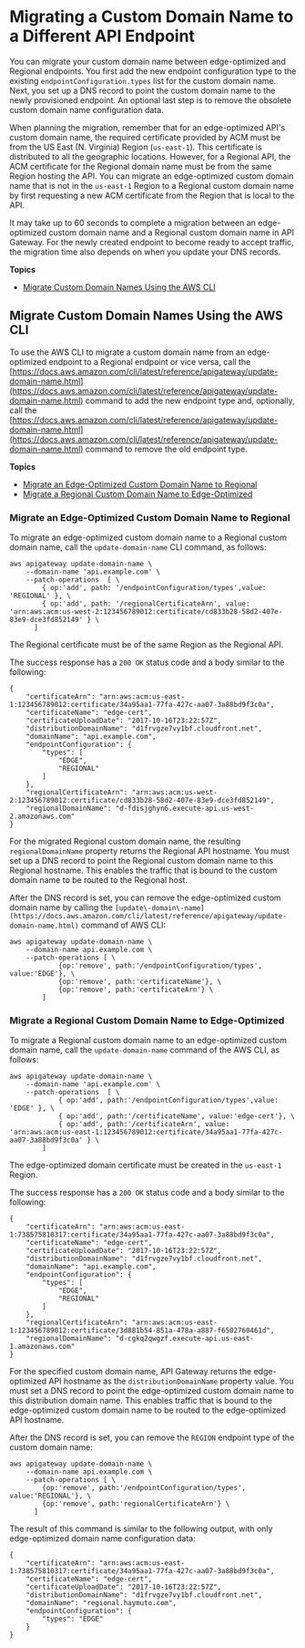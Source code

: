 # Migrating a Custom Domain Name to a Different API Endpoint<a name="apigateway-regional-api-custom-domain-migrate"></a>

 You can migrate your custom domain name between edge\-optimized and Regional endpoints\. You first add the new endpoint configuration type to the existing `endpointConfiguration.types` list for the custom domain name\. Next, you set up a DNS record to point the custom domain name to the newly provisioned endpoint\. An optional last step is to remove the obsolete custom domain name configuration data\.

When planning the migration, remember that for an edge\-optimized API's custom domain name, the required certificate provided by ACM must be from the US East \(N\. Virginia\) Region \(`us-east-1`\)\. This certificate is distributed to all the geographic locations\. However, for a Regional API, the ACM certificate for the Regional domain name must be from the same Region hosting the API\. You can migrate an edge\-optimized custom domain name that is not in the `us-east-1` Region to a Regional custom domain name by first requesting a new ACM certificate from the Region that is local to the API\.

 It may take up to 60 seconds to complete a migration between an edge\-optimized custom domain name and a Regional custom domain name in API Gateway\. For the newly created endpoint to become ready to accept traffic, the migration time also depends on when you update your DNS records\.

**Topics**
+ [Migrate Custom Domain Names Using the AWS CLI](#apigateway-api-custom-domain-names-migrate-with-awscli)

## Migrate Custom Domain Names Using the AWS CLI<a name="apigateway-api-custom-domain-names-migrate-with-awscli"></a>

To use the AWS CLI to migrate a custom domain name from an edge\-optimized endpoint to a Regional endpoint or vice versa, call the [https://docs.aws.amazon.com/cli/latest/reference/apigateway/update-domain-name.html](https://docs.aws.amazon.com/cli/latest/reference/apigateway/update-domain-name.html) command to add the new endpoint type and, optionally, call the [https://docs.aws.amazon.com/cli/latest/reference/apigateway/update-domain-name.html](https://docs.aws.amazon.com/cli/latest/reference/apigateway/update-domain-name.html) command to remove the old endpoint type\.

**Topics**
+ [Migrate an Edge\-Optimized Custom Domain Name to Regional](#update-edge-optimized-domain-name-to-regional-cli)
+ [Migrate a Regional Custom Domain Name to Edge\-Optimized](#update-regional-domain-name-to-edge-optimized-cli)

### Migrate an Edge\-Optimized Custom Domain Name to Regional<a name="update-edge-optimized-domain-name-to-regional-cli"></a>

To migrate an edge\-optimized custom domain name to a Regional custom domain name, call the `update-domain-name` CLI command, as follows:

```
aws apigateway update-domain-name \
    --domain-name 'api.example.com' \
    --patch-operations  [ \ 
        { op:'add', path: '/endpointConfiguration/types',value: 'REGIONAL' }, \
        { op:'add', path: '/regionalCertificateArn', value: 'arn:aws:acm:us-west-2:123456789012:certificate/cd833b28-58d2-407e-83e9-dce3fd852149' } \
      ]
```

The Regional certificate must be of the same Region as the Regional API\. 

The success response has a `200 OK` status code and a body similar to the following:

```
{
    "certificateArn": "arn:aws:acm:us-east-1:123456789012:certificate/34a95aa1-77fa-427c-aa07-3a88bd9f3c0a",
    "certificateName": "edge-cert",
    "certificateUploadDate": "2017-10-16T23:22:57Z",
    "distributionDomainName": "d1frvgze7vy1bf.cloudfront.net",
    "domainName": "api.example.com",
    "endpointConfiguration": {
        "types": [
            "EDGE",
            "REGIONAL"
        ]
    },
    "regionalCertificateArn": "arn:aws:acm:us-west-2:123456789012:certificate/cd833b28-58d2-407e-83e9-dce3fd852149",
    "regionalDomainName": "d-fdisjghyn6.execute-api.us-west-2.amazonaws.com"
}
```

For the migrated Regional custom domain name, the resulting `regionalDomainName` property returns the Regional API hostname\. You must set up a DNS record to point the Regional custom domain name to this Regional hostname\. This enables the traffic that is bound to the custom domain name to be routed to the Regional host\. 

After the DNS record is set, you can remove the edge\-optimized custom domain name by calling the `[update\-domain\-name](https://docs.aws.amazon.com/cli/latest/reference/apigateway/update-domain-name.html)` command of AWS CLI:

```
aws apigateway update-domain-name \
    --domain-name api.example.com \
    --patch-operations [ \
            {op:'remove', path:'/endpointConfiguration/types', value:'EDGE'}, \
            {op:'remove', path:'certificateName'}, \
            {op:'remove', path:'certificateArn'} \
        ]
```

### Migrate a Regional Custom Domain Name to Edge\-Optimized<a name="update-regional-domain-name-to-edge-optimized-cli"></a>

To migrate a Regional custom domain name to an edge\-optimized custom domain name, call the `update-domain-name` command of the AWS CLI, as follows:

```
aws apigateway update-domain-name \
    --domain-name 'api.example.com' \
    --patch-operations  [ \
            { op:'add', path:'/endpointConfiguration/types',value: 'EDGE' }, \
            { op:'add', path:'/certificateName', value:'edge-cert'}, \
            { op:'add', path:'/certificateArn', value: 'arn:aws:acm:us-east-1:123456789012:certificate/34a95aa1-77fa-427c-aa07-3a88bd9f3c0a' } \
        ]
```

The edge\-optimized domain certificate must be created in the `us-east-1` Region\. 

The success response has a `200 OK` status code and a body similar to the following:

```
{
    "certificateArn": "arn:aws:acm:us-east-1:738575810317:certificate/34a95aa1-77fa-427c-aa07-3a88bd9f3c0a",
    "certificateName": "edge-cert",
    "certificateUploadDate": "2017-10-16T23:22:57Z",
    "distributionDomainName": "d1frvgze7vy1bf.cloudfront.net",
    "domainName": "api.example.com",
    "endpointConfiguration": {
        "types": [
            "EDGE",
            "REGIONAL"
        ]
    },
    "regionalCertificateArn": "arn:aws:acm:us-east-1:123456789012:certificate/3d881b54-851a-478a-a887-f6502760461d",
    "regionalDomainName": "d-cgkq2qwgzf.execute-api.us-east-1.amazonaws.com"
}
```

For the specified custom domain name, API Gateway returns the edge\-optimized API hostname as the `distributionDomainName` property value\. You must set a DNS record to point the edge\-optimized custom domain name to this distribution domain name\. This enables traffic that is bound to the edge\-optimized custom domain name to be routed to the edge\-optimized API hostname\. 

After the DNS record is set, you can remove the `REGION` endpoint type of the custom domain name:

```
aws apigateway update-domain-name \
    --domain-name api.example.com \
    --patch-operations [ \
        {op:'remove', path:'/endpointConfiguration/types', value:'REGIONAL'}, \
        {op:'remove', path:'regionalCertificateArn'} \
      ]
```

The result of this command is similar to the following output, with only edge\-optimized domain name configuration data:

```
{
    "certificateArn": "arn:aws:acm:us-east-1:738575810317:certificate/34a95aa1-77fa-427c-aa07-3a88bd9f3c0a",
    "certificateName": "edge-cert",
    "certificateUploadDate": "2017-10-16T23:22:57Z",
    "distributionDomainName": "d1frvgze7vy1bf.cloudfront.net",
    "domainName": "regional.haymuto.com",
    "endpointConfiguration": {
        "types": "EDGE"
    }
}
```